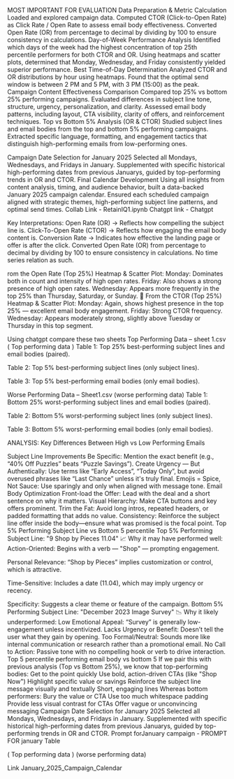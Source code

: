 
MOST IMPORTANT FOR EVALUATION 
Data Preparation & Metric Calculation
Loaded and explored campaign data.
Computed CTOR (Click-to-Open Rate) as Click Rate / Open Rate to assess email body effectiveness.
Converted Open Rate (OR) from percentage to decimal by dividing by 100 to ensure consistency in calculations.
Day-of-Week Performance Analysis
Identified which days of the week had the highest concentration of top 25th percentile performers for both CTOR and OR.
Using heatmaps and scatter plots, determined that Monday, Wednesday, and Friday consistently yielded superior performance.
Best Time-of-Day Determination
Analyzed CTOR and OR distributions by hour using heatmaps.
Found that the optimal send window is between 2 PM and 5 PM, with 3 PM (15:00) as the peak.
Campaign Content Effectiveness Comparison
Compared top 25% vs bottom 25% performing campaigns.
Evaluated differences in subject line tone, structure, urgency, personalization, and clarity.
Assessed email body patterns, including layout, CTA visibility, clarity of offers, and reinforcement techniques.
Top vs Bottom 5% Analysis (OR & CTOR)
Studied subject lines and email bodies from the top and bottom 5% performing campaigns.
Extracted specific language, formatting, and engagement tactics that distinguish high-performing emails from low-performing ones.


Campaign Date Selection for January 2025
Selected all Mondays, Wednesdays, and Fridays in January.
Supplemented with specific historical high-performing dates from previous Januarys, guided by top-performing trends in OR and CTOR.
Final Calendar Development
Using all insights from content analysis, timing, and audience behavior, built a data-backed January 2025 campaign calendar.
Ensured each scheduled campaign aligned with strategic themes, high-performing subject line patterns, and optimal send times.
Collab Link - RetainIQ1.ipynb  Chatgpt link - Chatgpt


Key Interpretations:
Open Rate (OR) → Reflects how compelling the subject line is.
Click-To-Open Rate (CTOR) → Reflects how engaging the email body content is.
Conversion Rate → Indicates how effective the landing page or offer is after the click.
Converted Open Rate (OR) from percentage to decimal by dividing by 100 to ensure consistency in calculations.
No time series relation as such.

 		
rom the Open Rate (Top 25%) Heatmap & Scatter Plot:
Monday: Dominates both in count and intensity of high open rates.
Friday: Also shows a strong presence of high open rates.
Wednesday: Appears more frequently in the top 25% than Thursday, Saturday, or Sunday.
🔸 From the CTOR (Top 25%) Heatmap & Scatter Plot:
Monday: Again, shows highest presence in the top 25% — excellent email body engagement.
Friday: Strong CTOR frequency.
Wednesday: Appears moderately strong, slightly above Tuesday or Thursday in this top segment.



Using chatgpt compare these two sheets 
 Top Performing Data – sheet 1.csv ( Top performing data  )
Table 1: Top 25% best-performing subject lines and email bodies (paired).


Table 2: Top 5% best-performing subject lines (only subject lines).


Table 3: Top 5% best-performing email bodies (only email bodies).



 Worse Performing Data – Sheet1.csv (worse performing data)
Table 1: Bottom 25% worst-performing subject lines and email bodies (paired).


Table 2: Bottom 5% worst-performing subject lines (only subject lines).


Table 3: Bottom 5% worst-performing email bodies (only email bodies).

ANALYSIS: Key Differences Between High vs Low Performing Emails



Subject Line Improvements
Be Specific: Mention the exact benefit (e.g., “40% Off Puzzles” beats “Puzzle Savings”).
Create Urgency — But Authentically: Use terms like “Early Access”, “Today Only”, but avoid overused phrases like “Last Chance” unless it's truly final.
Emojis = Spice, Not Sauce: Use sparingly and only when aligned with message tone.
 Email Body Optimization
Front-load the Offer: Lead with the deal and a short sentence on why it matters.
Visual Hierarchy: Make CTA buttons and key offers prominent.
Trim the Fat: Avoid long intros, repeated headers, or padded formatting that adds no value.
Consistency: Reinforce the subject line offer inside the body—ensure what was promised is the focal point.
 Top 5% Performing Subject Line vs Bottom 5 percentile
Top 5% Performing Subject Line:
"9 Shop by Pieces 11.04"
📈 Why it may have performed well:
Action-Oriented: Begins with a verb — "Shop" — prompting engagement.


Personal Relevance: “Shop by Pieces” implies customization or control, which is attractive.


Time-Sensitive: Includes a date (11.04), which may imply urgency or recency.


Specificity: Suggests a clear theme or feature of the campaign.
 Bottom 5% Performing Subject Line:
"December 2023 Image Survey"
📉 Why it likely underperformed:
Low Emotional Appeal: “Survey” is generally low-engagement unless incentivized.
Lacks Urgency or Benefit: Doesn’t tell the user what they gain by opening.
Too Formal/Neutral: Sounds more like internal communication or research rather than a promotional email.
No Call to Action: Passive tone with no compelling hook or verb to drive interaction.
Top 5 percentile performing email body vs bottom 5
If we pair this with previous analysis (Top vs Bottom 25%), we know that
 top-performing bodies:
Get to the point quickly
Use bold, action-driven CTAs (like "Shop Now")
Highlight specific value or savings
Reinforce the subject line message visually and textually
Short, engaging lines
Whereas bottom performers:
Bury the value or CTA
Use too much whitespace padding
Provide less visual contrast for CTAs
Offer vague or unconvincing messaging
Campaign Date Selection for January 2025
Selected all Mondays, Wednesdays, and Fridays in January.
Supplemented with specific historical high-performing dates from previous Januarys, guided by top-performing trends in OR and CTOR.
Prompt forJanuary campaign - PROMPT FOR january Table

( Top performing data  ) (worse performing data)

Link January_2025_Campaign_Calendar




